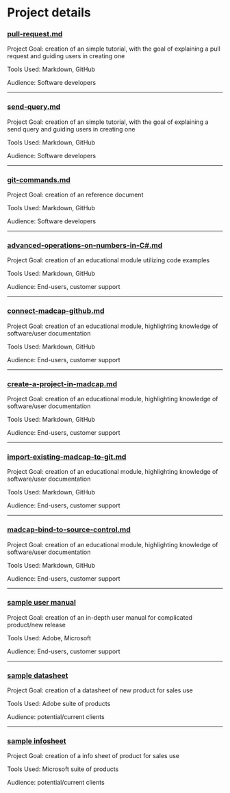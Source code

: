# Project details


### [pull-request.md](https://github.com/mcmillanpl/Technical-Writing-Portfolio/blob/main/API/pull-request.md)

Project Goal: creation of an simple tutorial, with the goal of explaining a pull request and guiding users in creating one

Tools Used: Markdown, GitHub

Audience: Software developers

---


### [send-query.md](https://github.com/mcmillanpl/Technical-Writing-Portfolio/blob/main/API/send-query.md)

Project Goal: creation of an simple tutorial, with the goal of explaining a send query and guiding users in creating one

Tools Used: Markdown, GitHub

Audience: Software developers

---


### [git-commands.md](https://github.com/mcmillanpl/Technical-Writing-Portfolio/blob/main/reference/git-commands.md)

Project Goal: creation of an reference document

Tools Used: Markdown, GitHub

Audience: Software developers

---


### [advanced-operations-on-numbers-in-C#.md](https://github.com/mcmillanpl/Technical-Writing-Portfolio/blob/main/tutorials/advanced-operations-on-numbers-in-C%23.md)

Project Goal: creation of an educational module utilizing code examples

Tools Used: Markdown, GitHub

Audience: End-users, customer support

---


### [connect-madcap-github.md](https://github.com/mcmillanpl/Technical-Writing-Portfolio/blob/main/tutorials/connect-madcap-github.md)

Project Goal: creation of an educational module, highlighting knowledge of software/user documentation

Tools Used: Markdown, GitHub

Audience: End-users, customer support

---


### [create-a-project-in-madcap.md](https://github.com/mcmillanpl/Technical-Writing-Portfolio/blob/main/tutorials/create-a-project-in-madcap.md)

Project Goal: creation of an educational module, highlighting knowledge of software/user documentation

Tools Used: Markdown, GitHub

Audience: End-users, customer support

---


### [import-existing-madcap-to-git.md](https://github.com/mcmillanpl/Technical-Writing-Portfolio/blob/main/tutorials/import-existing-madcap-to-git.md)

Project Goal: creation of an educational module, highlighting knowledge of software/user documentation

Tools Used: Markdown, GitHub

Audience: End-users, customer support

---


### [madcap-bind-to-source-control.md](https://github.com/mcmillanpl/Technical-Writing-Portfolio/blob/main/tutorials/madcap-bind-to-source-control.md)

Project Goal: creation of an educational module, highlighting knowledge of software/user documentation

Tools Used: Markdown, GitHub

Audience: End-users, customer support

---


### [sample user manual](reference/101343_PowerCab2_Manual.pdf)

Project Goal: creation of an in-depth user manual for complicated product/new release

Tools Used: Adobe, Microsoft

Audience: End-users, customer support

---


### [sample datasheet](https://github.com/mcmillanpl/Technical-Writing-Portfolio/blob/main/Sales%20and%20Marketing/sample-datasheet.pdf)

Project Goal: creation of a datasheet of new product for sales use

Tools Used: Adobe suite of products

Audience: potential/current clients

---


### [sample infosheet](https://github.com/mcmillanpl/Technical-Writing-Portfolio/blob/main/Sales%20and%20Marketing/sample-infosheet.pdf)

Project Goal: creation of a info sheet of product for sales use

Tools Used: Microsoft suite of products

Audience: potential/current clients
